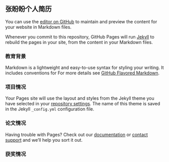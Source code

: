 ## 张盼盼个人简历

You can use the [editor on GitHub](https://github.com/NETPP37/zhangpanpan/edit/gh-pages/index.md) to maintain and preview the content for your website in Markdown files.

Whenever you commit to this repository, GitHub Pages will run [Jekyll](https://jekyllrb.com/) to rebuild the pages in your site, from the content in your Markdown files.

### 教育背景

Markdown is a lightweight and easy-to-use syntax for styling your writing. It includes conventions for
For more details see [GitHub Flavored Markdown](https://guides.github.com/features/mastering-markdown/).

### 项目情况

Your Pages site will use the layout and styles from the Jekyll theme you have selected in your [repository settings](https://github.com/NETPP37/zhangpanpan/settings). The name of this theme is saved in the Jekyll `_config.yml` configuration file.

### 论文情况

Having trouble with Pages? Check out our [documentation](https://docs.github.com/categories/github-pages-basics/) or [contact support](https://support.github.com/contact) and we’ll help you sort it out.

### 获奖情况
